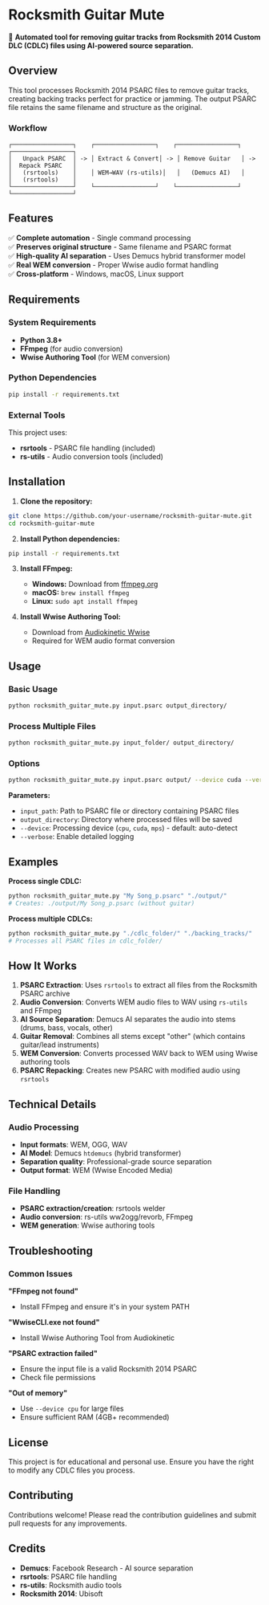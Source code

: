 # Rocksmith Guitar Mute

🎸 **Automated tool for removing guitar tracks from Rocksmith 2014 Custom DLC (CDLC) files using AI-powered source separation.**

## Overview

This tool processes Rocksmith 2014 PSARC files to remove guitar tracks, creating backing tracks perfect for practice or jamming. The output PSARC file retains the same filename and structure as the original.

### Workflow

```
┌─────────────────┐    ┌─────────────────┐    ┌─────────────────┐    ┌─────────────────┐
│   Unpack PSARC  │ -> │ Extract & Convert│ -> │ Remove Guitar   │ -> │  Repack PSARC   │
│   (rsrtools)    │    │ WEM→WAV (rs-utils)│   │   (Demucs AI)   │    │   (rsrtools)    │
└─────────────────┘    └─────────────────┘    └─────────────────┘    └─────────────────┘
```

## Features

✅ **Complete automation** - Single command processing  
✅ **Preserves original structure** - Same filename and PSARC format  
✅ **High-quality AI separation** - Uses Demucs hybrid transformer model  
✅ **Real WEM conversion** - Proper Wwise audio format handling  
✅ **Cross-platform** - Windows, macOS, Linux support  

## Requirements

### System Requirements
- **Python 3.8+**
- **FFmpeg** (for audio conversion)
- **Wwise Authoring Tool** (for WEM conversion)

### Python Dependencies
```bash
pip install -r requirements.txt
```

### External Tools
This project uses:
- **rsrtools** - PSARC file handling (included)
- **rs-utils** - Audio conversion tools (included)

## Installation

1. **Clone the repository:**
```bash
git clone https://github.com/your-username/rocksmith-guitar-mute.git
cd rocksmith-guitar-mute
```

2. **Install Python dependencies:**
```bash
pip install -r requirements.txt
```

3. **Install FFmpeg:**
   - **Windows:** Download from [ffmpeg.org](https://ffmpeg.org/download.html)
   - **macOS:** `brew install ffmpeg`
   - **Linux:** `sudo apt install ffmpeg`

4. **Install Wwise Authoring Tool:**
   - Download from [Audiokinetic Wwise](https://www.audiokinetic.com/products/wwise/)
   - Required for WEM audio format conversion

## Usage

### Basic Usage
```bash
python rocksmith_guitar_mute.py input.psarc output_directory/
```

### Process Multiple Files
```bash
python rocksmith_guitar_mute.py input_folder/ output_directory/
```

### Options
```bash
python rocksmith_guitar_mute.py input.psarc output/ --device cuda --verbose
```

**Parameters:**
- `input_path`: Path to PSARC file or directory containing PSARC files
- `output_directory`: Directory where processed files will be saved
- `--device`: Processing device (`cpu`, `cuda`, `mps`) - default: auto-detect
- `--verbose`: Enable detailed logging

## Examples

**Process single CDLC:**
```bash
python rocksmith_guitar_mute.py "My Song_p.psarc" "./output/"
# Creates: ./output/My Song_p.psarc (without guitar)
```

**Process multiple CDLCs:**
```bash
python rocksmith_guitar_mute.py "./cdlc_folder/" "./backing_tracks/"
# Processes all PSARC files in cdlc_folder/
```

## How It Works

1. **PSARC Extraction**: Uses `rsrtools` to extract all files from the Rocksmith PSARC archive
2. **Audio Conversion**: Converts WEM audio files to WAV using `rs-utils` and FFmpeg
3. **AI Source Separation**: Demucs AI separates the audio into stems (drums, bass, vocals, other)
4. **Guitar Removal**: Combines all stems except "other" (which contains guitar/lead instruments)
5. **WEM Conversion**: Converts processed WAV back to WEM using Wwise authoring tools
6. **PSARC Repacking**: Creates new PSARC with modified audio using `rsrtools`

## Technical Details

### Audio Processing
- **Input formats**: WEM, OGG, WAV
- **AI Model**: Demucs `htdemucs` (hybrid transformer)
- **Separation quality**: Professional-grade source separation
- **Output format**: WEM (Wwise Encoded Media)

### File Handling
- **PSARC extraction/creation**: rsrtools welder
- **Audio conversion**: rs-utils ww2ogg/revorb, FFmpeg
- **WEM generation**: Wwise authoring tools

## Troubleshooting

### Common Issues

**"FFmpeg not found"**
- Install FFmpeg and ensure it's in your system PATH

**"WwiseCLI.exe not found"**
- Install Wwise Authoring Tool from Audiokinetic

**"PSARC extraction failed"**
- Ensure the input file is a valid Rocksmith 2014 PSARC
- Check file permissions

**"Out of memory"**
- Use `--device cpu` for large files
- Ensure sufficient RAM (4GB+ recommended)

## License

This project is for educational and personal use. Ensure you have the right to modify any CDLC files you process.

## Contributing

Contributions welcome! Please read the contribution guidelines and submit pull requests for any improvements.

## Credits

- **Demucs**: Facebook Research - AI source separation
- **rsrtools**: PSARC file handling
- **rs-utils**: Rocksmith audio tools
- **Rocksmith 2014**: Ubisoft